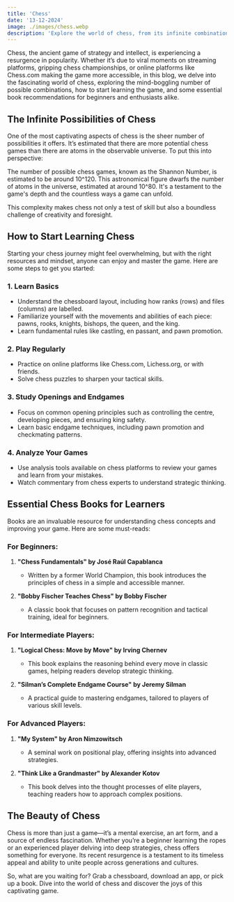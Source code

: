 ```yaml
---
title: 'Chess'
date: '13-12-2024'
image: ./images/chess.webp
description: 'Explore the world of chess, from its infinite combinations to beginner-friendly resources. Learn how to start, find the best books, and master the game of kings!'
---
```


Chess, the ancient game of strategy and intellect, is experiencing a resurgence in popularity. Whether it’s due to viral moments on streaming platforms, gripping chess championships, or online platforms like Chess.com making the game more accessible, in this blog, we delve into the fascinating world of chess, exploring the mind-boggling number of possible combinations, how to start learning the game, and some essential book recommendations for beginners and enthusiasts alike.

## The Infinite Possibilities of Chess

One of the most captivating aspects of chess is the sheer number of possibilities it offers. It’s estimated that there are more potential chess games than there are atoms in the observable universe. To put this into perspective:

The number of possible chess games, known as the Shannon Number, is estimated to be around 10^120. This astronomical figure dwarfs the number of atoms in the universe, estimated at around 10^80. It's a testament to the game's depth and the countless ways a game can unfold.

This complexity makes chess not only a test of skill but also a boundless challenge of creativity and foresight.

## How to Start Learning Chess

Starting your chess journey might feel overwhelming, but with the right resources and mindset, anyone can enjoy and master the game. Here are some steps to get you started:

### 1. **Learn Basics**

- Understand the chessboard layout, including how ranks (rows) and files (columns) are labelled.
- Familiarize yourself with the movements and abilities of each piece: pawns, rooks, knights, bishops, the queen, and the king.
- Learn fundamental rules like castling, en passant, and pawn promotion.

### 2. **Play Regularly**

- Practice on online platforms like Chess.com, Lichess.org, or with friends.
- Solve chess puzzles to sharpen your tactical skills.

### 3. **Study Openings and Endgames**

- Focus on common opening principles such as controlling the centre, developing pieces, and ensuring king safety.
- Learn basic endgame techniques, including pawn promotion and checkmating patterns.

### 4. **Analyze Your Games**

- Use analysis tools available on chess platforms to review your games and learn from your mistakes.
- Watch commentary from chess experts to understand strategic thinking.

## Essential Chess Books for Learners

Books are an invaluable resource for understanding chess concepts and improving your game. Here are some must-reads:

### For Beginners:

1. **"Chess Fundamentals" by José Raúl Capablanca**

   - Written by a former World Champion, this book introduces the principles of chess in a simple and accessible manner.

2. **"Bobby Fischer Teaches Chess" by Bobby Fischer**
   - A classic book that focuses on pattern recognition and tactical training, ideal for beginners.

### For Intermediate Players:

1. **"Logical Chess: Move by Move" by Irving Chernev**

   - This book explains the reasoning behind every move in classic games, helping readers develop strategic thinking.

2. **"Silman’s Complete Endgame Course" by Jeremy Silman**
   - A practical guide to mastering endgames, tailored to players of various skill levels.

### For Advanced Players:

1. **"My System" by Aron Nimzowitsch**

   - A seminal work on positional play, offering insights into advanced strategies.

2. **"Think Like a Grandmaster" by Alexander Kotov**
   - This book delves into the thought processes of elite players, teaching readers how to approach complex positions.

## The Beauty of Chess

Chess is more than just a game—it’s a mental exercise, an art form, and a source of endless fascination. Whether you’re a beginner learning the ropes or an experienced player delving into deep strategies, chess offers something for everyone. Its recent resurgence is a testament to its timeless appeal and ability to unite people across generations and cultures.

So, what are you waiting for? Grab a chessboard, download an app, or pick up a book. Dive into the world of chess and discover the joys of this captivating game.
